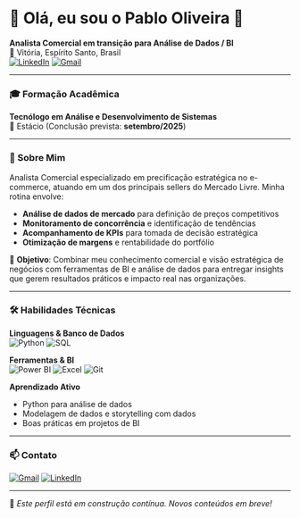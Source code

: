 # 👋 Olá, eu sou o Pablo Oliveira 🚀  

**Analista Comercial em transição para Análise de Dados / BI**  
📍 Vitória, Espírito Santo, Brasil  
[![LinkedIn](https://img.shields.io/badge/-LinkedIn-0A66C2?style=flat&logo=linkedin&logoColor=white)](https://www.linkedin.com/in/pablovvoliveira/)
[![Gmail](https://img.shields.io/badge/-Email-D14836?style=flat&logo=gmail&logoColor=white)](mailto:pablovvoliveira@gmail.com)

---

### 🎓 Formação Acadêmica  

**Tecnólogo em Análise e Desenvolvimento de Sistemas**  
📍 Estácio (Conclusão prevista: **setembro/2025**)

---

### 🎯 Sobre Mim  

Analista Comercial especializado em precificação estratégica no e-commerce, atuando em um dos principais sellers do Mercado Livre. Minha rotina envolve:

- **Análise de dados de mercado** para definição de preços competitivos
- **Monitoramento de concorrência** e identificação de tendências
- **Acompanhamento de KPIs** para tomada de decisão estratégica
- **Otimização de margens** e rentabilidade do portfólio

🎯 **Objetivo**: Combinar meu conhecimento comercial e visão estratégica de negócios com ferramentas de BI e análise de dados para entregar insights que gerem resultados práticos e impacto real nas organizações.

---

### 🛠️ Habilidades Técnicas  

**Linguagens & Banco de Dados**  
![Python](https://img.shields.io/badge/Python-14354C?style=flat&logo=python&logoColor=white)
![SQL](https://img.shields.io/badge/SQL-4479A1?style=flat&logo=postgresql&logoColor=white)

**Ferramentas & BI**  
![Power BI](https://img.shields.io/badge/Power_BI-F2C811?style=flat&logo=powerbi&logoColor=black)
![Excel](https://img.shields.io/badge/Excel-217346?style=flat&logo=microsoftexcel&logoColor=white)
![Git](https://img.shields.io/badge/Git-F05032?style=flat&logo=git&logoColor=white)

**Aprendizado Ativo**  
- Python para análise de dados  
- Modelagem de dados e storytelling com dados  
- Boas práticas em projetos de BI  

---

### 📫 Contato  

[![Gmail](https://img.shields.io/badge/-pablovvoliveira@gmail.com-D14836?style=flat&logo=gmail&logoColor=white)](mailto:pablovvoliveira@gmail.com)
[![LinkedIn](https://img.shields.io/badge/-pablovvoliveira-0A66C2?style=flat&logo=linkedin&logoColor=white)](https://www.linkedin.com/in/pablovvoliveira/)

---

📌 *Este perfil está em construção contínua. Novos conteúdos em breve!*
